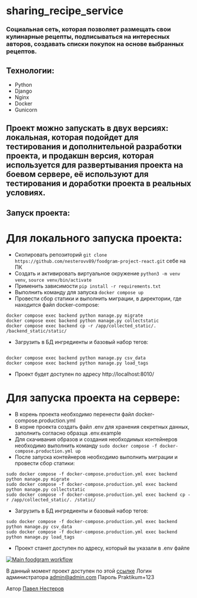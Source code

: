 # sharing_recipe_service

### Социальная сеть, которая позволяет размещать свои кулинарные рецепты, подписываться на интересных авторов, создавать списки покупок на основе выбранных рецептов.

## Технологии:
* Python
* Django
* Nginx
* Docker
* Gunicorn


## Проект можно запускать в двух версиях: локальная, которая подойдет для тестирования и дополнительной разработки проекта, и продакшн версия, которая используется для развертывания проекта на боевом сервере, её используют для тестирования и доработки проекта в реальных условиях.

## Запуск проекта:

# Для локального запуска проекта:
- Скопировать репозиторий `git clone https://github.com/nesterovv89/foodgram-project-react.git` себе на ПК
- Создать и активировать виртуальное окружение `python3 -m venv venv`, `source venv/bin/activate`
- Применить зависимости `pip install -r requirements.txt`
- Выполнить команду для запуска `docker compose up`
- Провести сбор статики и выполнить миграции, в директории, где находится файл docker-compose:
```
docker compose exec backend python manage.py migrate
docker compose exec backend python manage.py collectstatic
docker compose exec backend cp -r /app/collected_static/. /backend_static/static/
```
- Загрузить в БД ингредиенты и базовый набор тегов:
```

docker compose exec backend python manage.py csv_data
docker compose exec backend python manage.py load_tags
```
- Проект будет доступен по адресу http://localhost:8010/

# Для запуска проекта на сервере:
- В корень проекта необходимо перенести файл docker-compose.production.yml
- В корне проекта создать файл .env для хранения секретных данных, заполнить согласно образца .env.example
- Для скачивания образов и создания необходимых контейнеров необходимо выполнить команду `sudo docker compose -f docker-compose.production.yml up`
- После запуска контейнеров необходимо выполнить миграции и провести сбор статики:
```
sudo docker compose -f docker-compose.production.yml exec backend python manage.py migrate
sudo docker compose -f docker-compose.production.yml exec backend python manage.py collectstatic
sudo docker compose -f docker-compose.production.yml exec backend cp -r /app/collected_static/. /static/
```
- Загрузить в БД ингредиенты и базовый набор тегов:
```
sudo docker compose -f docker-compose.production.yml exec backend python manage.py csv_data
sudo docker compose -f docker-compose.production.yml exec backend python manage.py load_tags
```
- Проект станет доступен по адресу, который вы указали в .env файле

[![Main foodgram workflow](https://github.com/nesterovv89/foodgram-project-react/actions/workflows/main.yml/badge.svg)](https://github.com/nesterovv89/foodgram-project-react/actions/workflows/main.yml)

В данный момент проект доступен по этой [ссылке](https://food-gram0.ddns.net) 
Логин администратора admin@admin.com Пароль Praktikum+123



Автор [Павел Нестеров](https://github.com/nesterovv89)  

